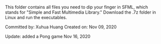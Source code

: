 This folder contains all files you need to dip your finger in SFML, which stands for "Simple and Fast Multimedia Library."
Download the .7z folder in Linux and run the executables.

Committed by: Xuhua Huang
Created on: Nov 09, 2020

Update: added a Pong game
        Nov 16, 2020
